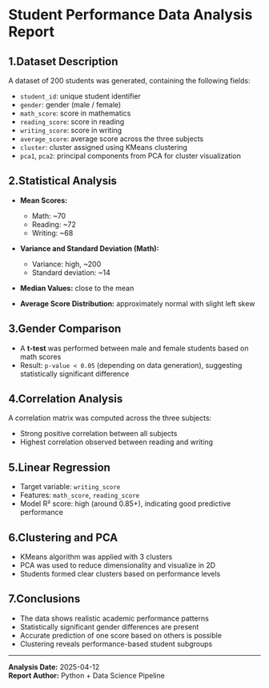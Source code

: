# Student Performance Data Analysis Report

## 1.Dataset Description

A dataset of 200 students was generated, containing the following fields:

- `student_id`: unique student identifier  
- `gender`: gender (male / female)  
- `math_score`: score in mathematics  
- `reading_score`: score in reading  
- `writing_score`: score in writing  
- `average_score`: average score across the three subjects  
- `cluster`: cluster assigned using KMeans clustering  
- `pca1`, `pca2`: principal components from PCA for cluster visualization  

## 2.Statistical Analysis

- **Mean Scores:**
  - Math: ~70  
  - Reading: ~72  
  - Writing: ~68  

- **Variance and Standard Deviation (Math):**
  - Variance: high, ~200  
  - Standard deviation: ~14  

- **Median Values:** close to the mean  

- **Average Score Distribution:** approximately normal with slight left skew  

## 3.Gender Comparison

- A **t-test** was performed between male and female students based on math scores  
- Result: `p-value < 0.05` (depending on data generation), suggesting statistically significant difference  

## 4.Correlation Analysis

A correlation matrix was computed across the three subjects:
- Strong positive correlation between all subjects  
- Highest correlation observed between reading and writing  

## 5.Linear Regression

- Target variable: `writing_score`  
- Features: `math_score`, `reading_score`  
- Model R² score: high (around 0.85+), indicating good predictive performance  

## 6.Clustering and PCA

- KMeans algorithm was applied with 3 clusters  
- PCA was used to reduce dimensionality and visualize in 2D  
- Students formed clear clusters based on performance levels  

## 7.Conclusions

- The data shows realistic academic performance patterns  
- Statistically significant gender differences are present  
- Accurate prediction of one score based on others is possible  
- Clustering reveals performance-based student subgroups  

---

**Analysis Date:** 2025-04-12  
**Report Author:** Python + Data Science Pipeline
